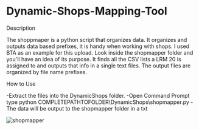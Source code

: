 # Dynamic-Shops-Mapping-Tool

Description

The shoppmaper is a python script that organizes data. It organizes and outputs data based prefixes, it is handy when working with shops. I used BTA as an example for this upload. Look inside the shopmapper folder and you'll have an idea of its purpose. It finds all the CSV lists a LRM 20 is assigned to and outputs that info in a single text files. The output files are organized by file name prefixes.


How to Use

-Extract the files into the DynamicShops folder.
-Open Command Prompt type python  COMPLETEPATHTOFOLDER\DynamicShops\shopmapper.py
-The data will be output to the shopmapper folder in a txt



![shopmapper](https://github.com/lanleonhart/Dynamic-Shops-Mapping-Tool/assets/20054743/8165c683-b146-48f2-a1f8-dfc7ca04f1c4)

